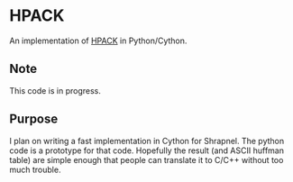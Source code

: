 HPACK
=====

An implementation of [HPACK](http://http2.github.io/http2-spec/compression.html) in Python/Cython.

Note
----

This code is in progress.

Purpose
-------

I plan on writing a fast implementation in Cython for Shrapnel.  The
python code is a prototype for that code.  Hopefully the result (and
ASCII huffman table) are simple enough that people can translate it to
C/C++ without too much trouble.
